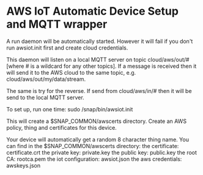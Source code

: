# AWS IoT Automatic Device Setup and MQTT wrapper

A run daemon will be automatically started. However it will fail if you don't run awsiot.init first and create cloud credentials.

This daemon will listen on a local MQTT server on topic cloud/aws/out/# [where # is a wildcard for any other topics]. If a message is received then it will send it to the AWS cloud to the same topic, e.g. cloud/aws/out/my/data/stream.

The same is try for the reverse. If send from cloud/aws/in/# then it will be send to the local MQTT server.

To set up, run one time:
  sudo /snap/bin/awsiot.init <key> <secret> <region>

This will create a $SNAP_COMMON/awscerts directory. Create an AWS policy, thing and certificates for this device.

Your device will automatically get a random 8 character thing name. You can find in the $SNAP_COMMON/awscerts directory:
the certificate:               certificate.crt
the private key:               private.key
the public key:                public.key
the root CA:                   rootca.pem
the iot configuration:         awsiot.json
the aws credentials:           awskeys.json
